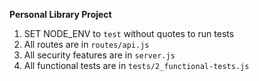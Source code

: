 **Personal Library Project**

1) SET NODE_ENV to `test` without quotes to run tests
2) All routes are in `routes/api.js`
3) All security features are in `server.js`
4) All functional tests are in `tests/2_functional-tests.js`